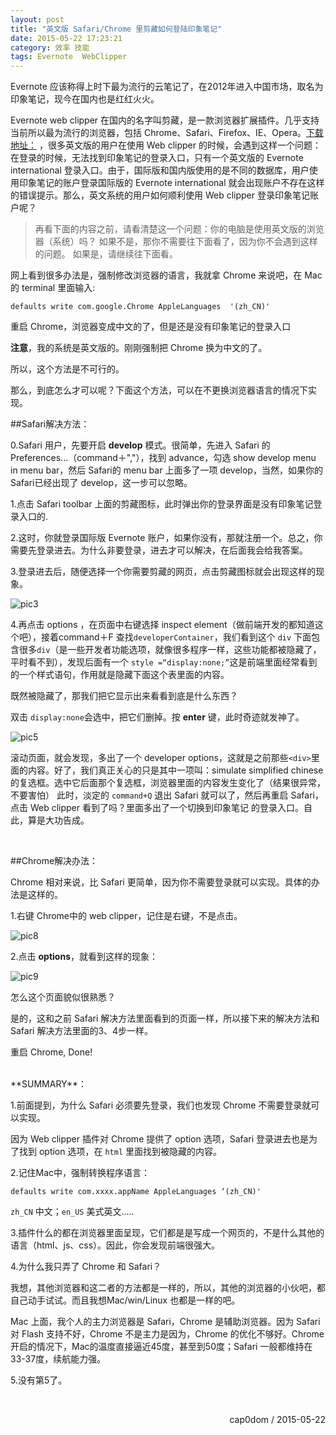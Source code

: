```yaml
---
layout: post
title: "英文版 Safari/Chrome 里剪藏如何登陆印象笔记"
date: 2015-05-22 17:23:21
category: 效率 技能
tags: Evernote  WebClipper
---
```



Evernote 应该称得上时下最为流行的云笔记了，在2012年进入中国市场，取名为印象笔记，现今在国内也是红红火火。

Evernote web clipper 在国内的名字叫剪藏，是一款浏览器扩展插件。几乎支持当前所以最为流行的浏览器，包括 Chrome、Safari、Firefox、IE、Opera。[下载地址：](https://evernote.com/webclipper/) ，很多英文版的用户在使用 Web clipper 的时候，会遇到这样一个问题：在登录的时候，无法找到印象笔记的登录入口，只有一个英文版的 Evernote international 登录入口。由于，国际版和国内版使用的是不同的数据库，用户使用印象笔记的账户登录国际版的 Evernote international 就会出现账户不存在这样的错误提示。那么，英文系统的用户如何顺利使用 Web clipper 登录印象笔记账户呢？

> 再看下面的内容之前，请看清楚这一个问题：你的电脑是使用英文版的浏览器（系统）吗？
> 如果不是，那你不需要往下面看了，因为你不会遇到这样的问题。
> 如果是，请继续往下面看。

网上看到很多办法是，强制修改浏览器的语言，我就拿 Chrome 来说吧，在 Mac 的 terminal 里面输入:

	defaults write com.google.Chrome AppleLanguages  '(zh_CN)'

重启 Chrome，浏览器变成中文的了，但是还是没有印象笔记的登录入口

**注意**，我的系统是英文版的。刚刚强制把 Chrome 换为中文的了。

所以，这个方法是不可行的。

那么，到底怎么才可以呢？下面这个方法，可以在不更换浏览器语言的情况下实现。

##Safari解决方法：

0.Safari 用户，先要开启 **develop** 模式。很简单，先进入 Safari 的 Preferences...（command＋","），找到 advance，勾选 show develop menu in menu bar，然后 Safari的 menu bar 上面多了一项 develop，当然，如果你的 Safari已经出现了 develop，这一步可以忽略。

1.点击 Safari toolbar 上面的剪藏图标，此时弹出你的登录界面是没有印象笔记登录入口的.

 2.这时，你就登录国际版 Evernote 账户，如果你没有，那就注册一个。总之，你需要先登录进去。为什么非要登录，进去才可以解决，在后面我会给我答案。

3.登录进去后，随便选择一个你需要剪藏的网页，点击剪藏图标就会出现这样的现象。

![pic3](http://7xj6ej.com1.z0.glb.clouddn.com/3.png)

4.再点击 options ，在页面中右键选择 inspect element（做前端开发的都知道这个吧），接着command＋F 查找`developerContainer`，我们看到这个 `div` 下面包含很多`div`（是一些开发者功能选项，就像很多程序一样，这些功能都被隐藏了，平时看不到），发现后面有一个 `style =“display:none;”`这是前端里面经常看到的一个样式语句，作用就是隐藏下面这个表里面的内容。

既然被隐藏了，那我们把它显示出来看看到底是什么东西？

双击 `display:none`会选中，把它们删掉。按 **enter** 键，此时奇迹就发神了。

![pic5](http://7xj6ej.com1.z0.glb.clouddn.com/5.png)

滚动页面，就会发现，多出了一个 developer options，这就是之前那些`<div>`里面的内容。好了，我们真正关心的只是其中一项叫：simulate simplified chinese 的复选框。选中它后面那个复选框，浏览器里面的内容发生变化了（结果很异常，不要害怕）
此时，淡定的 `command+Q` 退出 Safari 就可以了，然后再重启 Safari，点击 Web clipper 
看到了吗？里面多出了一个切换到印象笔记  的登录入口。自此，算是大功告成。

<br/>

##Chrome解决办法：

Chrome 相对来说，比 Safari 更简单，因为你不需要登录就可以实现。具体的办法是这样的。

1.右键 Chrome中的 web clipper，记住是右键，不是点击。

![pic8](http://7xj6ej.com1.z0.glb.clouddn.com/8.png)


2.点击 **options**，就看到这样的现象：

![pic9](http://7xj6ej.com1.z0.glb.clouddn.com/9.png)

怎么这个页面貌似很熟悉？

是的，这和之前 Safari 解决方法里面看到的页面一样，所以接下来的解决方法和 Safari 解决方法里面的3、4步一样。

重启 Chrome, Done!

<br/>
**SUMMARY**：

1.前面提到，为什么 Safari 必须要先登录，我们也发现 Chrome 不需要登录就可以实现。

因为 Web clipper 插件对 Chrome 提供了 option 选项，Safari 登录进去也是为了找到 option 选项，在 `html` 里面找到被隐藏的内容。

2.记住Mac中，强制转换程序语言：

	defaults write com.xxxx.appName AppleLanguages ‘(zh_CN)'
`zh_CN` 中文；`en_US` 美式英文.....

3.插件什么的都在浏览器里面呈现，它们都是是写成一个网页的，不是什么其他的语言（html、js、css）。因此，你会发现前端很强大。

4.为什么我只弄了 Chrome 和 Safari？

我想，其他浏览器和这二者的方法都是一样的，所以，其他的浏览器的小伙吧，都自己动手试试。而且我想Mac/win/Linux 也都是一样的吧。

Mac 上面，我个人的主力浏览器是 Safari，Chrome 是辅助浏览器。因为 Safari 对 Flash 支持不好，Chrome 不是主力是因为，Chrome 的优化不够好。Chrome 开启的情况下，Mac的温度直接逼近45度，甚至到50度；Safari 一般都维持在33-37度，续航能力强。

5.没有第5了。

<br/>
<p align="right">cap0dom / 2015-05-22</p>
